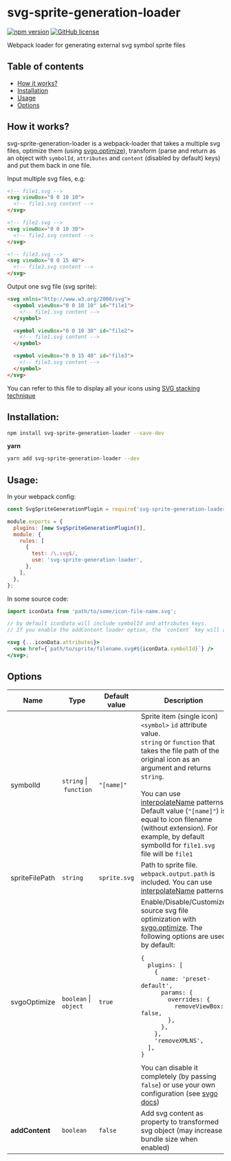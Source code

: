 # svg-sprite-generation-loader

[![npm version](https://img.shields.io/npm/v/svg-sprite-generation-loader)](https://www.npmjs.com/package/svg-sprite-generation-loader)
[![GitHub license](https://img.shields.io/badge/license-MIT-blue.svg)](https://github.com/vadymshymko/svg-sprite-generation-loader/blob/master/LICENSE)

Webpack loader for generating external svg symbol sprite files

## Table of contents

- [How it works?](#how-it-works)
- [Installation](#installation)
- [Usage](#usage)
- [Options](#options)

## How it works?

svg-sprite-generation-loader is a webpack-loader that takes a multiple svg files, optimize them (using [svgo.optimize](https://github.com/svg/svgo#optimize)), transform (parse and return as an object with `symbolId`, `attributes` and `content` (disabled by default) keys) and put them back in one file.

Input multiple svg files, e.g:

```html
<!-- file1.svg -->
<svg viewBox="0 0 10 10">
  <!-- file1.svg content -->
</svg>

<!-- file2.svg -->
<svg viewBox="0 0 10 30">
  <!-- file2.svg content -->
</svg>

<!-- file3.svg -->
<svg viewBox="0 0 15 40">
  <!-- file3.svg content -->
</svg>
```

Output one svg file (svg sprite):

```html
<svg xmlns="http://www.w3.org/2000/svg">
  <symbol viewBox="0 0 10 10" id="file1">
    <!-- file1.svg content -->
  </symbol>

  <symbol viewBox="0 0 10 30" id="file2">
    <!-- file1.svg content -->
  </symbol>

  <symbol viewBox="0 0 15 40" id="file3">
    <!-- file3.svg content -->
  </symbol>
</svg>
```

You can refer to this file to display all your icons using [SVG stacking technique](https://css-tricks.com/svg-fragment-identifiers-work/#article-header-id-4)

## Installation:

```bash
npm install svg-sprite-generation-loader --save-dev
```

**yarn**

```bash
yarn add svg-sprite-generation-loader --dev
```

## Usage:

In your webpack config:

```javascript
const SvgSpriteGenerationPlugin = require('svg-sprite-generation-loader/plugin.js');

module.exports = {
  plugins: [new SvgSpriteGenerationPlugin()],
  module: {
    rules: [
      {
        test: /\.svg$/,
        use: 'svg-sprite-generation-loader',
      },
    ],
  },
};
```

In some source code:

```jsx
import iconData from 'path/to/some/icon-file-name.svg';

// by default iconData will include symbolId and attributes keys.
// If you enable the addContent loader option, the `content` key will also be added

<svg {...iconData.attributes}>
  <use href={`path/to/sprite/filename.svg#${iconData.symbolId}`} />
</svg>;
```

## Options

| Name           | Type                             | Default value | Description                                                                                                                                                                                                                                                                                                                                                                                                                                                                                                                                                                                                                                                                                                                                                                                                                                                                                           |
| -------------- | -------------------------------- | ------------- | ----------------------------------------------------------------------------------------------------------------------------------------------------------------------------------------------------------------------------------------------------------------------------------------------------------------------------------------------------------------------------------------------------------------------------------------------------------------------------------------------------------------------------------------------------------------------------------------------------------------------------------------------------------------------------------------------------------------------------------------------------------------------------------------------------------------------------------------------------------------------------------------------------- |
| symbolId       | `string`&nbsp;\|&nbsp;`function` | `"[name]"`    | Sprite item (single icon) `<symbol>`&nbsp;`id` attribute value.<br />`string` or `function` that takes the file path of the original icon as an argument and returns `string`.<br /><br />You can use [interpolateName](https://github.com/webpack/loader-utils#interpolatename) patterns.<br /> Default value (`"[name]"`) is equal to icon filename (without extension). For example, by default symbolId for `file1.svg` file will be `file1`                                                                                                                                                                                                                                                                                                                                                                                                                                                      |
| spriteFilePath | `string`                         | `sprite.svg`  | Path to sprite file.<br /> `webpack.output.path` is included. You can use [interpolateName](https://github.com/webpack/loader-utils#interpolatename) patterns.                                                                                                                                                                                                                                                                                                                                                                                                                                                                                                                                                                                                                                                                                                                                        |
| svgoOptimize   | `boolean` \| `object`            | `true`        | Enable/Disable/Customize source svg file optimization with [svgo.optimize](https://github.com/svg/svgo#optimize). The following options are used by default: <br /><pre>`{`<br />&nbsp;&nbsp;`plugins: [`<br />&nbsp;&nbsp;&nbsp;&nbsp;`{`<br />&nbsp;&nbsp;&nbsp;&nbsp;&nbsp;&nbsp;`name: 'preset-default',`<br />&nbsp;&nbsp;&nbsp;&nbsp;&nbsp;&nbsp;`params: {`<br />&nbsp;&nbsp;&nbsp;&nbsp;&nbsp;&nbsp;&nbsp;&nbsp;`overrides: {`<br />&nbsp;&nbsp;&nbsp;&nbsp;&nbsp;&nbsp;&nbsp;&nbsp;&nbsp;&nbsp;`removeViewBox: false,`<br />&nbsp;&nbsp;&nbsp;&nbsp;&nbsp;&nbsp;&nbsp;&nbsp;`},`<br />&nbsp;&nbsp;&nbsp;&nbsp;&nbsp;&nbsp;`},`<br />&nbsp;&nbsp;&nbsp;&nbsp;`},`<br />&nbsp;&nbsp;&nbsp;&nbsp;`'removeXMLNS',`<br />&nbsp;&nbsp;`],`<br />`}`</pre> You can disable it completely (by passing `false`) or use your own configuration (see [svgo docs](https://github.com/svg/svgo#optimize)) |
| **addContent** | `boolean`                        | `false`       | Add svg content as property to transformed svg object (may increase bundle size when enabled)                                                                                                                                                                                                                                                                                                                                                                                                                                                                                                                                                                                                                                                                                                                                                                                                         |
